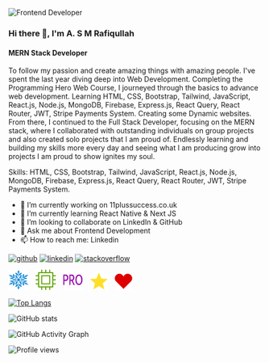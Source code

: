 ![Frontend Developer](https://media-exp2.licdn.com/dms/image/C4E16AQFrRMLW7VLyHg/profile-displaybackgroundimage-shrink_350_1400/0/1654629205652?e=1660176000&v=beta&t=cKq0WDU27ofoUh1PW3-tAIK1Lqg1kI0G58V3LdXNXV8)

### Hi there 👋, I'm A. S M Rafiqullah
#### MERN Stack Developer

To follow my passion and create amazing things with amazing people. I've spent the last year diving deep into Web Development. Completing the Programming Hero Web Course, I journeyed through the basics to advance web development. Learning HTML, CSS, Bootstrap, Tailwind, JavaScript, React.js, Node.js, MongoDB, Firebase, Express.js, React Query, React Router, JWT, Stripe Payments System. Creating some Dynamic websites. From there, I continued to the Full Stack Developer, focusing on the MERN stack, where I collaborated with outstanding individuals on group projects and also created solo projects that I am proud of. Endlessly learning and building my skills more every day and seeing what I am producing grow into projects I am proud to show ignites my soul.

Skills: HTML, CSS, Bootstrap, Tailwind, JavaScript, React.js, Node.js, MongoDB, Firebase, Express.js, React Query, React Router, JWT, Stripe Payments System.

- 🔭 I’m currently working on 11plussuccess.co.uk 
- 🌱 I’m currently learning React Native & Next JS 
- 👯 I’m looking to collaborate on LinkedIn & GitHub 
- 💬 Ask me about Frontend Development 
- 📫 How to reach me: Linkedin 


[<img src='https://cdn.jsdelivr.net/npm/simple-icons@3.0.1/icons/github.svg' alt='github' height='40'>](https://github.com/ASMRSAEED)  [<img src='https://cdn.jsdelivr.net/npm/simple-icons@3.0.1/icons/linkedin.svg' alt='linkedin' height='40'>](https://www.linkedin.com/in/asmrafiqullah/)  [<img src='https://cdn.jsdelivr.net/npm/simple-icons@3.0.1/icons/stackoverflow.svg' alt='stackoverflow' height='40'>](https://stackoverflow.com/users/17582825)  

<a href='https://archiveprogram.github.com/'><img src='https://raw.githubusercontent.com/acervenky/animated-github-badges/master/assets/acbadge.gif' width='40' height='40'></a> <a href='https://docs.github.com/en/developers'><img src='https://raw.githubusercontent.com/acervenky/animated-github-badges/master/assets/devbadge.gif' width='40' height='40'></a> <a href='https://github.com/pricing'><img src='https://raw.githubusercontent.com/acervenky/animated-github-badges/master/assets/pro.gif' width='40' height='40'></a> <a href='https://stars.github.com/'><img src='https://raw.githubusercontent.com/acervenky/animated-github-badges/master/assets/starbadge.gif' width='35' height='35'></a> <a href='https://docs.github.com/en/github/supporting-the-open-source-community-with-github-sponsors'><img src='https://raw.githubusercontent.com/acervenky/animated-github-badges/master/assets/sponsorbadge.gif' width='35' height='35'></a> 

[![Top Langs](https://github-readme-stats.vercel.app/api/top-langs/?username=ASMRSAEED)](https://github.com/anuraghazra/github-readme-stats)

![GitHub stats](https://github-readme-stats.vercel.app/api?username=ASMRSAEED&show_icons=true)  

![GitHub Activity Graph](https://activity-graph.herokuapp.com/graph?username=ASMRSAEED)  

![Profile views](https://gpvc.arturio.dev/ASMRSAEED)  
